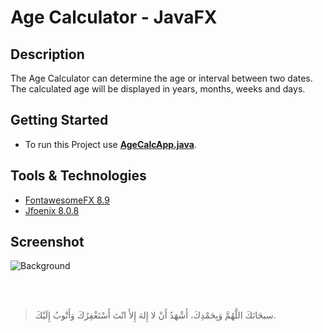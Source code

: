 # Age Calculator - JavaFX

## Description 
The Age Calculator can determine the age or interval between two dates. The calculated age will be displayed in years, months, weeks and days.

## Getting Started

- To run this Project use **[AgeCalcApp.java](/src/age/calculator/main/AgeCalcApp.java)**.

## Tools & Technologies

- [FontawesomeFX 8.9](https://bitbucket.org/Jerady/fontawesomefx/src/master/)
- [Jfoenix 8.0.8](http://www.jfoenix.com/)

## Screenshot

![Background](/screenshots/app.png)


<br><br>
> سبحَانَكَ اللَّهُمَّ وَبِحَمْدِكَ، أَشْهَدُ أَنْ لا إِلهَ إِلأَ انْتَ أَسْتَغْفِرُكَ وَأَتْوبُ إِلَيْكَ.

